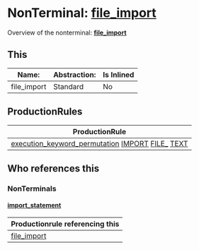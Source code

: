 # NonTerminal: **[file_import](./file_import.md)**

Overview of the nonterminal: **[file_import](./file_import.md)**



## This

| Name:                | Abstraction:    | Is Inlined |
| -------------------- | --------------- | ---------- |
| file_import | Standard | No |



## ProductionRules

| ProductionRule |
| ---- |
| [execution_keyword_permutation](./execution_keyword_permutation.md) [IMPORT](./../Lexicon/IMPORT.md) [FILE_](./../Lexicon/FILE_.md) [TEXT](./../Lexicon/TEXT.md)  |




## Who references this

### NonTerminals


#### [import_statement](./../Grammar/import_statement.md)

| Productionrule referencing this                      |
| ---------------------------------------------------- |
| [file_import](./file_import.md)  |



